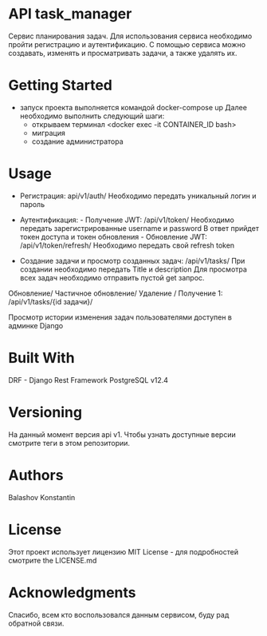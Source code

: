 # API task_manager
Сервис планирования задач.
Для использования сервиса необходимо пройти регистрацию и аутентификацию.
С помощью сервиса можно создавать, изменять и просматривать задачи, а также удалять их.

# Getting Started
- запуск проекта выполняется командой docker-compose up
    Далее необходимо выполнить следующий шаги:
    - открываем терминал <docker exec -it CONTAINER_ID bash>
    - миграция <python manage.py migrate>
    - создание администратора <python manage.py createsuperuser>
 
# Usage
- Регистрация: api/v1/auth/
Необходимо передать уникальный логин и пароль

- Аутентификация: 
      - Получение JWT: /api/v1/token/ 
          Необходимо передать зарегистрированные username и password
          В ответ прийдет токен доступа и токен обновления
      - Обновление JWT: /api/v1/token/refresh/
          Необходимо передать свой refresh token

- Создание задачи и просмотр созданных задач: /api/v1/tasks/
    При создании необходимо передать Title и  description
    Для просмотра всех задач необходимо отправить пустой get запрос.
    
Обновление/ Частичное обновление/ Удаление / Получение 1: /api/v1/tasks/{id задачи}/


Просмотр истории изменения задач пользователями доступен в админке Django


# Built With
DRF - Django Rest Framework
PostgreSQL v12.4

# Versioning
На данный момент версия api v1. Чтобы узнать доступные версии смотрите теги в этом репозитории.

# Authors
Balashov Konstantin

# License
Этот проект использует лицензию MIT License - для подробностей смотрите  the LICENSE.md 

# Acknowledgments
Спасибо, всем кто воспользовался данным сервисом, буду рад обратной связи.
